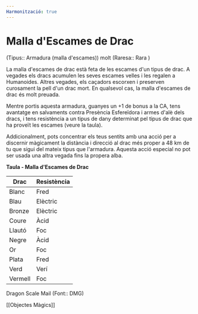 ```yaml
---
Harmonització: true
---
```

# Malla d'Escames de Drac

(Tipus:: Armadura (malla d'escames)) molt (Raresa:: Rara )

La malla d'escames de drac està feta de les escames d'un tipus de drac. A vegades els dracs acumulen les seves escames velles i les regalen a Humanoides. Altres vegades, els caçadors escorxen i preserven curosament la pell d'un drac mort. En qualsevol cas, la malla d'escames de drac és molt preuada.

Mentre portis aquesta armadura, guanyes un +1 de bonus a la CA, tens avantatge en salvaments contra Presència Esfereïdora i armes d'alè dels dracs, i tens resistència a un tipus de dany determinat pel tipus de drac que ha proveït les escames (veure la taula).

Addicionalment, pots concentrar els teus sentits amb una acció per a discernir màgicament la distància i direcció al drac més proper a 48 km de tu que sigui del mateix tipus que l'armadura. Aquesta acció especial no pot ser usada una altra vegada fins la propera alba.

**Taula - Malla d'Escames de Drac**

| Drac | Resistència |
|--------|------------|
| Blanc  | Fred       |
| Blau   | Elèctric  |
| Bronze | Elèctric  |
| Coure | Àcid       |
| Llautó  | Foc       |
| Negre  | Àcid       |
| Or   | Foc       |
| Plata | Fred       |
| Verd  | Verí     |
| Vermell    | Foc       |

Dragon Scale Mail (Font:: DMG)

[[Objectes Màgics]]